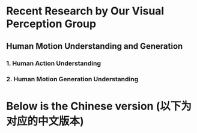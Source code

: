 # Recent Research by Our Visual Perception Group

## Human Motion Understanding and Generation

### 1. Human Action Understanding

### 2. Human Motion Generation Understanding


# Below is the Chinese version (以下为对应的中文版本)
